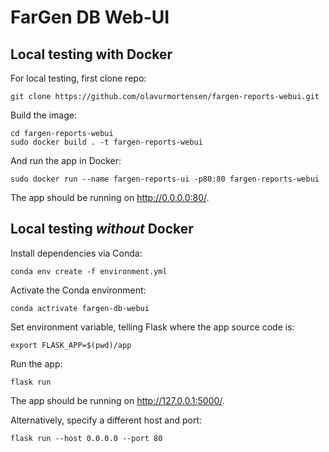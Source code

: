 # FarGen DB Web-UI

## Local testing with Docker

For local testing, first clone repo:

```
git clone https://github.com/olavurmortensen/fargen-reports-webui.git
```

Build the image:

```
cd fargen-reports-webui
sudo docker build . -t fargen-reports-webui
```

And run the app in Docker:

```
sudo docker run --name fargen-reports-ui -p80:80 fargen-reports-webui
```

The app should be running on http://0.0.0.0:80/.

## Local testing *without* Docker

Install dependencies via Conda:

```
conda env create -f environment.yml
```

Activate the Conda environment:

```
conda actrivate fargen-db-webui
```

Set environment variable, telling Flask where the app source code is:

```
export FLASK_APP=$(pwd)/app
```

Run the app:

```
flask run
```

The app should be running on http://127.0.0.1:5000/.

Alternatively, specify a different host and port:

```
flask run --host 0.0.0.0 --port 80
```


